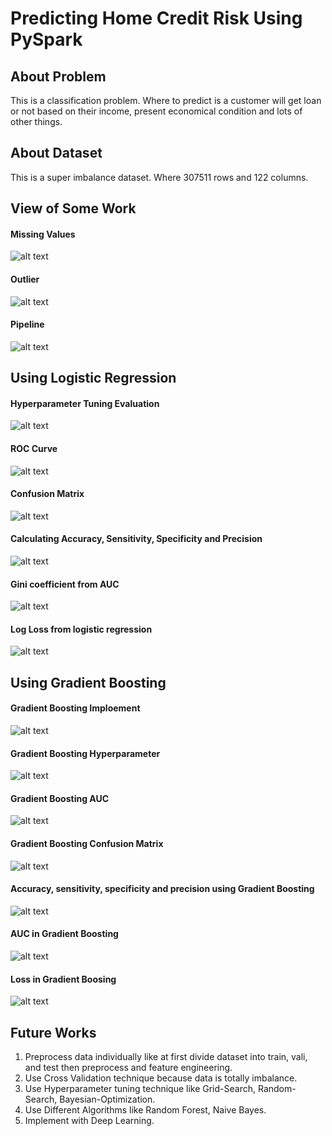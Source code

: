 # Predicting Home Credit Risk Using PySpark

## About Problem 
This is a classification problem. Where to predict is a customer will get loan or not based on their income, present economical condition and lots of other things. 

## About Dataset
This is a super imbalance dataset. Where 307511 rows and 122 columns. 



## View of Some Work

#### Missing Values 
![alt text](https://github.com/hasan-moni-321/PySpark-Classification/blob/master/images/111.png)

#### Outlier 
![alt text](https://github.com/hasan-moni-321/PySpark-Classification/blob/master/images/222.png)

#### Pipeline
![alt text](https://github.com/hasan-moni-321/PySpark-Classification/blob/master/images/333.png)



## Using Logistic Regression 

#### Hyperparameter Tuning Evaluation 
![alt text](https://github.com/hasan-moni-321/PySpark-Classification/blob/master/images/1.png)

#### ROC Curve 
![alt text](https://github.com/hasan-moni-321/PySpark-Classification/blob/master/images/2.png)

#### Confusion Matrix 
![alt text](https://github.com/hasan-moni-321/PySpark-Classification/blob/master/images/3.png)

#### Calculating Accuracy, Sensitivity, Specificity and Precision 
![alt text](https://github.com/hasan-moni-321/PySpark-Classification/blob/master/images/4.png)

#### Gini coefficient from AUC 
![alt text](https://github.com/hasan-moni-321/PySpark-Classification/blob/master/images/5.png)

#### Log Loss from logistic regression 
![alt text](https://github.com/hasan-moni-321/PySpark-Classification/blob/master/images/6.png)



## Using Gradient Boosting 

#### Gradient Boosting Imploement 
![alt text](https://github.com/hasan-moni-321/PySpark-Classification/blob/master/images/7.png)

#### Gradient Boosting Hyperparameter 
![alt text](https://github.com/hasan-moni-321/PySpark-Classification/blob/master/images/8.png)

#### Gradient Boosting AUC
![alt text](https://github.com/hasan-moni-321/PySpark-Classification/blob/master/images/9.png)

#### Gradient Boosting Confusion Matrix 
![alt text](https://github.com/hasan-moni-321/PySpark-Classification/blob/master/images/10.png)

#### Accuracy, sensitivity, specificity and precision using Gradient Boosting 
![alt text](https://github.com/hasan-moni-321/PySpark-Classification/blob/master/images/11.png)

#### AUC in Gradient Boosting 
![alt text](https://github.com/hasan-moni-321/PySpark-Classification/blob/master/images/12.png)

#### Loss in Gradient Boosing 
![alt text](https://github.com/hasan-moni-321/PySpark-Classification/blob/master/images/13.png)



## Future Works
1. Preprocess data individually like at first divide dataset into train, vali, and test then preprocess and feature engineering.  
2. Use Cross Validation technique because data is totally imbalance.
3. Use Hyperparameter tuning technique like Grid-Search, Random-Search, Bayesian-Optimization.
4. Use Different Algorithms like Random Forest, Naive Bayes.
5. Implement with Deep Learning. 
